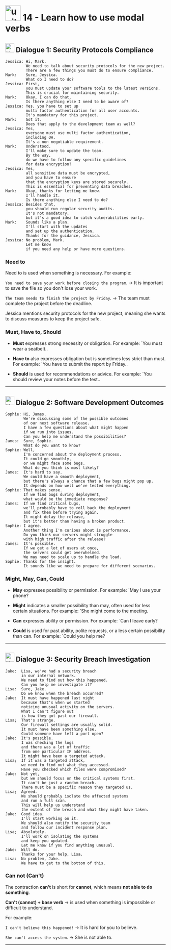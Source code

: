 # <img width="48" height="48" src="https://img.icons8.com/emoji/48/united-kingdom-emoji.png" alt="united-kingdom-emoji"/>  14 - Learn how to use modal verbs

## <img width="28" height="28" src="https://img.icons8.com/emoji/28/united-kingdom-emoji.png" alt="united-kingdom-emoji"/> Dialogue 1: Security Protocols Compliance

```
Jessica: Hi, Mark.
         We need to talk about security protocols for the new project.
         There are a few things you must do to ensure compliance.
Mark:    Sure, Jessica.
         What do I need to do?
Jessica: First,
         you must update your software tools to the latest versions.
         This is crucial for maintaining security.
Mark:    Okay, I can do that.
         Is there anything else I need to be aware of?
Jessica: Yes, you have to set up
         multi factor authentication for all user accounts.
         It's mandatory for this project.
Mark:    Got it.
         Does that apply to the development team as well?
Jessica: Yes,
         everyone must use multi factor authentication,
         including QA.
         It's a non negotiable requirement.
Mark:    Understood.
         I'll make sure to update the team.
         By the way,
         do we have to follow any specific guidelines
         for data encryption?
Jessica: Yes,
         all sensitive data must be encrypted,
         and you have to ensure
         that the encryption keys are stored securely.
         This is essential for preventing data breaches.
Mark:    Okay, thanks for letting me know.
         I'll handle it.
         Is there anything else I need to do?
Jessica: Besides that,
         you should run regular security audits.
         It's not mandatory,
         but it's a good idea to catch vulnerabilities early.
Mark:    Sounds like a plan.
         I'll start with the updates
         and set up the authentication.
         Thanks for the guidance, Jessica.
Jessica: No problem, Mark.
         Let me know
         if you need any help or have more questions.
```

### Need to

Need to is used when something is necessary. For example:

`You need to save your work before closing the program`. -> It is important to save the file so you don't lose your work.

`The team needs to finish the project by Friday`. -> The team must complete the project before the deadline.

Jessica mentions security protocols for the new project, meaning she wants to discuss measures to keep the project safe.

### Must, Have to, Should

- **Must** expresses strong necessity or obligation. For example: `You must wear a seatbelt..

- **Have to** also expresses obligation but is sometimes less strict than must. For example: `You have to submit the report by Friday..

- **Should** is used for recommendations or advice. For example: `You should review your notes before the test..

---

## <img width="28" height="28" src="https://img.icons8.com/emoji/28/united-kingdom-emoji.png" alt="united-kingdom-emoji"/>  Dialogue 2: Software Development Outcomes

```
Sophie: Hi, James.
        We're discussing some of the possible outcomes
        of our next software release.
        I have a few questions about what might happen
        if we run into issues.
        Can you help me understand the possibilities?
James:  Sure, Sophie.
        What do you want to know?
Sophie: Well,
        I'm concerned about the deployment process.
        It could go smoothly,
        or we might face some bugs.
        What do you think is most likely?
James:  It's hard to say.
        We could have a smooth deployment,
        but there's always a chance that a few bugs might pop up.
        It depends on how well we've tested everything.
Sophie: That makes sense.
        If we find bugs during deployment,
        what would be the immediate response?
James:  If we find critical bugs,
        we'll probably have to roll back the deployment
        and fix them before trying again.
        It might delay the release,
        but it's better than having a broken product.
Sophie: I agree.
        Another thing I'm curious about is performance.
        Do you think our servers might struggle
        with high traffic after the release?
James:  It's possible.
        If we get a lot of users at once,
        the servers could get overwhelmed.
        We may need to scale up to handle the load.
Sophie: Thanks for the insight.
        It sounds like we need to prepare for different scenarios.
```

### Might, May, Can, Could

- **May** expresses possibility or permission. For example: `May I use your phone?

- **Might** indicates a smaller possibility than may, often used for less certain situations. For example: `She might come to the meeting.

- **Can** expresses ability or permission. For example: `Can I leave early?

- **Could** is used for past ability, polite requests, or a less certain possibility than can. For example: `Could you help me?
  
---

## <img width="28" height="28" src="https://img.icons8.com/emoji/28/united-kingdom-emoji.png" alt="united-kingdom-emoji"/> Dialogue 3: Security Breach Investigation

```
Jake:  Lisa, we've had a security breach
       in our internal network.
       We need to find out how this happened.
       Can you help me investigate it?
Lisa:  Sure, Jake.
       Do we know when the breach occurred?
Jake:  It must have happened last night
       because that's when we started
       noticing unusual activity on the servers.
       What I can't figure out
       is how they got past our firewall.
Lisa;  That's strange.
       Our firewall settings are usually solid.
       It must have been something else.
       Could someone have left a port open?
Jake:  It's possible.
       I was checking the logs
       and there was a lot of traffic
       from one particular IP address.
       It might have been a targeted attack.
Lisa;  If it was a targeted attack,
       we need to find out what they accessed.
       Have you checked which files were compromised?
Jake:  Not yet,
       but we should focus on the critical systems first.
       It can't be just a random breach.
       There must be a specific reason they targeted us.
Lisa;  Agreed.
       We should probably isolate the affected systems
       and run a full scan.
       This will help us understand
       the extent of the breach and what they might have taken.
Jake:  Good idea.
       I'll start working on it.
       We should also notify the security team
       and follow our incident response plan.
Lisa;  Absolutely.
       I'll work on isolating the systems
       and keep you updated.
       Let me know if you find anything unusual.
Jake:  Will do.
       Thanks for your help, Lisa.
Lisa:  No problem, Jake.
       We have to get to the bottom of this. 
```

### Can not (Can't)

The contraction **can't** is short for **cannot**, which means **not able to do something**.

**Can't (cannot) + base verb** -> is used when something is impossible or difficult to understand. 

For example:

`I can't believe this happened!` -> It is hard for you to believe.

`She can't access the system`. -> She is not able to.


---
